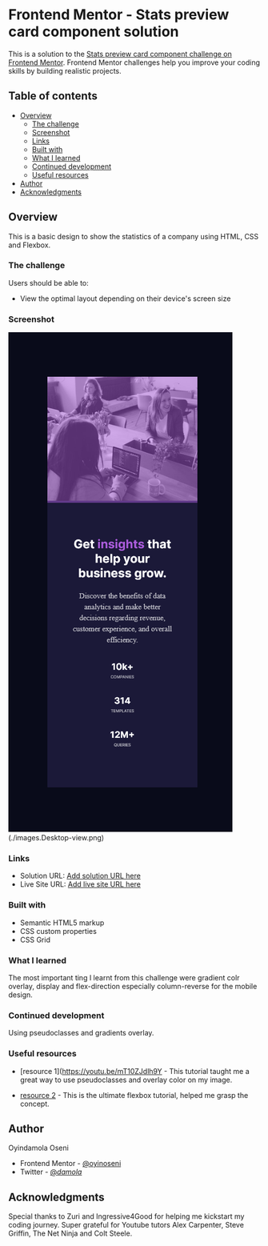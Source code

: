 # Frontend Mentor - Stats preview card component solution

This is a solution to the [Stats preview card component challenge on Frontend Mentor](https://www.frontendmentor.io/challenges/stats-preview-card-component-8JqbgoU62). Frontend Mentor challenges help you improve your coding skills by building realistic projects. 

## Table of contents

- [Overview](#overview)
  - [The challenge](#the-challenge)
  - [Screenshot](#screenshot)
  - [Links](#links)
  - [Built with](#built-with)
  - [What I learned](#what-i-learned)
  - [Continued development](#continued-development)
  - [Useful resources](#useful-resources)
- [Author](#author)
- [Acknowledgments](#acknowledgments)



## Overview

This is a basic design to show the statistics of a company using HTML, CSS and Flexbox.

### The challenge

Users should be able to:

- View the optimal layout depending on their device's screen size

### Screenshot

![](./images/Mobile-view.png)
(./images.Desktop-view.png)

### Links

- Solution URL: [Add solution URL here](https://github.com/oyinoseni/Stats-Preview)
- Live Site URL: [Add live site URL here](https://oyinoseni.github.io/Stats-Preview/)



### Built with

- Semantic HTML5 markup
- CSS custom properties
- CSS Grid


### What I learned

The most important ting I learnt from this challenge were gradient colr overlay, display and flex-direction especially column-reverse for the mobile design.

### Continued development

Using pseudoclasses and gradients overlay.

### Useful resources

- [resource 1](https://youtu.be/mT10ZJdlh9Y - This tutorial taught me a great way to use pseudoclasses and overlay color on my image.

- [resource 2](https://youtu.be/qZv-rNx0jEA) - This is the ultimate flexbox tutorial, helped me grasp the concept.


## Author

Oyindamola Oseni
- Frontend Mentor - [@oyinoseni](https://www.frontendmentor.io/profile/oyinoseni)
- Twitter - [@_damola_](https://www.twitter.com/_damola)


## Acknowledgments

Special thanks to Zuri and Ingressive4Good for helping me kickstart my coding journey. Super grateful for Youtube tutors Alex Carpenter, Steve Griffin, The Net Ninja and Colt Steele.

